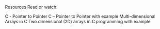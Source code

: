 Resources
Read or watch:

C - Pointer to Pointer
C – Pointer to Pointer with example
Multi-dimensional Arrays in C
Two dimensional (2D) arrays in C programming with example